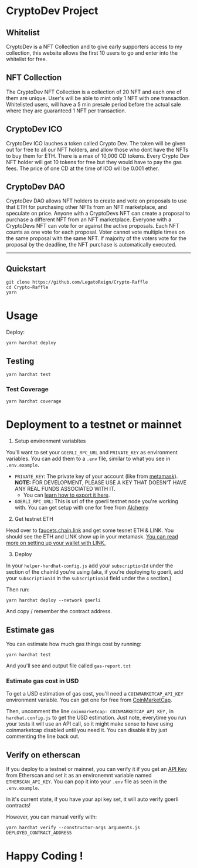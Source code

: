 # CryptoDev Project

## Whitelist
CryptoDev is a NFT Collection and to give early supporters access to my collection, this website allows the first 10 users  to go and enter into the whitelist for free.

## NFT Collection
The CryptoDev NFT Collection is a collection of 20 NFT and each one of them are unique. User's will be able to mint only 1 NFT with one transaction. Whitelisted users, will have a 5 min presale period before the actual sale where they are guaranteed 1 NFT per transaction.


## CryptoDev ICO
CryptoDev ICO lauches a token called Crypto Dev. The token will be given out for free to all our NFT holders, and allow those who dont have the NFTs to buy them for ETH. There is a max of 10,000 CD tokens. Every Crypto Dev NFT holder will get 10 tokens for free but they would have to pay the gas fees. The price of one CD at the time of ICO will be 0.001 ether.

## CryptoDev DAO
CryptoDev DAO allows NFT holders to create and vote on proposals to use that ETH for purchasing other NFTs from an NFT marketplace, and speculate on price. Anyone with a CryptoDevs NFT can create a proposal to purchase a different NFT from an NFT marketplace. Everyone with a CryptoDevs NFT can vote for or against the active proposals. Each NFT counts as one vote for each proposal. Voter cannot vote multiple times on the same proposal with the same NFT. If majority of the voters vote for the proposal by the deadline, the NFT purchase is automatically executed.

***

## Quickstart

```
git clone https://github.com/LegatoReign/Crypto-Raffle
cd Crypto-Raffle
yarn
```
# Usage

Deploy:

```
yarn hardhat deploy
```

## Testing

```
yarn hardhat test
```

### Test Coverage

```
yarn hardhat coverage
```

# Deployment to a testnet or mainnet

1. Setup environment variabltes

You'll want to set your `GOERLI_RPC_URL` and `PRIVATE_KEY` as environment variables. You can add them to a `.env` file, similar to what you see in `.env.example`.

- `PRIVATE_KEY`: The private key of your account (like from [metamask](https://metamask.io/)). **NOTE:** FOR DEVELOPMENT, PLEASE USE A KEY THAT DOESN'T HAVE ANY REAL FUNDS ASSOCIATED WITH IT.
  - You can [learn how to export it here](https://metamask.zendesk.com/hc/en-us/articles/360015289632-How-to-Export-an-Account-Private-Key).
- `GOERLI_RPC_URL`: This is url of the goerli testnet node you're working with. You can get setup with one for free from [Alchemy](https://alchemy.com/?a=673c802981)

2. Get testnet ETH

Head over to [faucets.chain.link](https://faucets.chain.link/) and get some tesnet ETH & LINK. You should see the ETH and LINK show up in your metamask. [You can read more on setting up your wallet with LINK.](https://docs.chain.link/docs/deploy-your-first-contract/#install-and-fund-your-metamask-wallet)


3. Deploy

In your `helper-hardhat-config.js` add your `subscriptionId` under the section of the chainId you're using (aka, if you're deploying to goerli, add your `subscriptionId` in the `subscriptionId` field under the `4` section.)

Then run:
```
yarn hardhat deploy --network goerli
```

And copy / remember the contract address. 

## Estimate gas

You can estimate how much gas things cost by running:

```
yarn hardhat test
```

And you'll see and output file called `gas-report.txt`

### Estimate gas cost in USD

To get a USD estimation of gas cost, you'll need a `COINMARKETCAP_API_KEY` environment variable. You can get one for free from [CoinMarketCap](https://pro.coinmarketcap.com/signup). 

Then, uncomment the line `coinmarketcap: COINMARKETCAP_API_KEY,` in `hardhat.config.js` to get the USD estimation. Just note, everytime you run your tests it will use an API call, so it might make sense to have using coinmarketcap disabled until you need it. You can disable it by just commenting the line back out. 


## Verify on etherscan

If you deploy to a testnet or mainnet, you can verify it if you get an [API Key](https://etherscan.io/myapikey) from Etherscan and set it as an environemnt variable named `ETHERSCAN_API_KEY`. You can pop it into your `.env` file as seen in the `.env.example`.

In it's current state, if you have your api key set, it will auto verify goerli contracts!

However, you can manual verify with:

```
yarn hardhat verify --constructor-args arguments.js DEPLOYED_CONTRACT_ADDRESS
```

# Happy Coding !
